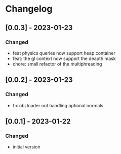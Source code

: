 
# Changelog

## [0.0.3] - 2023-01-23
### Changed
- feat physics queries now support heap container
- feat: the gl context now support the deapth mask
- chore: small refactor of the multiphreading

## [0.0.2] - 2023-01-23
### Changed
- fix obj loader not handling optional normals

## [0.0.1] - 2023-01-22
### Changed
- initial version
